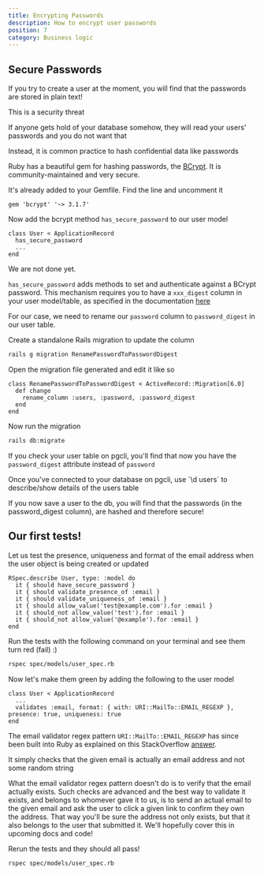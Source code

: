 ```yaml
---
title: Encrypting Passwords
description: How to encrypt user passwords
position: 7
category: Business logic
---
```


## Secure Passwords

If you try to create a user at the moment, you will find that the passwords are stored in plain text!

This is a security threat

If anyone gets hold of your database somehow, they will read your users' passwords and you do not want that

Instead, it is common practice to hash confidential data like passwords

Ruby has a beautiful gem for hashing passwords, the [BCrypt](https://github.com/codahale/bcrypt-ruby). It is community-maintained and very secure.

It's already added to your Gemfile. Find the line and uncomment it

```ruby[Gemfile]
gem 'bcrypt' '~> 3.1.7'
```

Now add the bcrypt method `has_secure_password` to our user model

```ruby[app/model/user.rb]
class User < ApplicationRecord
  has_secure_password
  ...
end
```

We are not done yet.

`has_secure_password` adds methods to set and authenticate against a BCrypt password. This mechanism requires you to have a `xxx_digest` column in your user model/table, as specified in the documentation [here](https://api.rubyonrails.org/classes/ActiveModel/SecurePassword/ClassMethods.html)

For our case, we need to rename our `password` column to `password_digest` in our user table.

Create a standalone Rails migration to update the column

```bash
rails g migration RenamePasswordToPasswordDigest
```

Open the migration file generated and edit it like so

```ruby[...rename_password_to_password_digest.rb]
class RenamePasswordToPasswordDigest < ActiveRecord::Migration[6.0]
  def change
    rename_column :users, :password, :password_digest
  end
end
```

Now run the migration

```bash
rails db:migrate
```

If you check your user table on pgcli, you'll find that now you have the `password_digest` attribute instead of `password`

<alert>
Once you've connected to your database on pgcli, use `\d users` to describe/show details of the users table
</alert>

If you now save a user to the db, you will find that the passwords (in the password_digest column), are hashed and therefore secure!

## Our first tests!

Let us test the presence, uniqueness and format of the email address when the user object is being created or updated

```ruby[spec/models/user_spec.rb]
RSpec.describe User, type: :model do
  it { should have_secure_password }
  it { should validate_presence_of :email }
  it { should validate_uniqueness_of :email }
  it { should allow_value('test@example.com').for :email }
  it { should_not allow_value('test').for :email }
  it { should_not allow_value('@example').for :email }
end
```

Run the tests with the following command on your terminal and see them turn red (fail) :)

```bash
rspec spec/models/user_spec.rb
```

Now let's make them green by adding the following to the user model

```ruby[app/models/user.rb]
class User < ApplicationRecord
  ...
  validates :email, format: { with: URI::MailTo::EMAIL_REGEXP }, presence: true, uniqueness: true
end
```

The email validator regex pattern `URI::MailTo::EMAIL_REGEXP` has since been built into Ruby as explained on this StackOverflow [answer](https://stackoverflow.com/questions/22993545/ruby-email-validation-with-regex/22994329).

It simply checks that the given email is actually an email address and not some random string

<alert>
What the email validator regex pattern doesn't do is to verify that the email actually exists. Such checks are advanced and the best way to validate it exists, and belongs to whomever gave it to us, is to send an actual email to the given email and ask the user to click a given link to confirm they own the address. That way you'll be sure the address not only exists, but that it also belongs to the user that submitted it. We'll hopefully cover this in upcoming docs and code!
</alert>

Rerun the tests and they should all pass!

```bash
rspec spec/models/user_spec.rb
```
